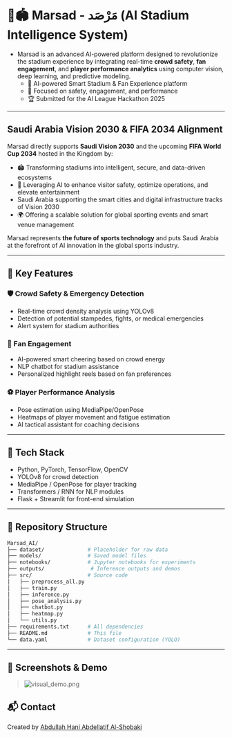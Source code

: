 # 🧠🏟️ Marsad - مَرْصَد (AI Stadium Intelligence System)

- Marsad is an advanced AI-powered platform designed to revolutionize the stadium experience by integrating real-time **crowd safety**, **fan engagement**, and **player performance analytics** using computer vision, deep learning, and predictive modeling.
  - 🚀 AI-powered Smart Stadium & Fan Experience platform  
  - 🎯 Focused on safety, engagement, and performance  
  - 🏆 Submitted for the AI League Hackathon 2025  

---

## Saudi Arabia Vision 2030 & FIFA 2034 Alignment

Marsad directly supports **Saudi Vision 2030** and the upcoming **FIFA World Cup 2034** hosted in the Kingdom by:

- 🏟️ Transforming stadiums into intelligent, secure, and data-driven ecosystems  
- 🤖 Leveraging AI to enhance visitor safety, optimize operations, and elevate entertainment  
- Saudi Arabia supporting the smart cities and digital infrastructure tracks of Vision 2030  
- 🌍 Offering a scalable solution for global sporting events and smart venue management  

Marsad represents **the future of sports technology** and puts Saudi Arabia at the forefront of AI innovation in the global sports industry.

---

## 🚀 Key Features

### 🛡️ Crowd Safety & Emergency Detection
- Real-time crowd density analysis using YOLOv8
- Detection of potential stampedes, fights, or medical emergencies
- Alert system for stadium authorities

### 🎉 Fan Engagement
- AI-powered smart cheering based on crowd energy
- NLP chatbot for stadium assistance
- Personalized highlight reels based on fan preferences

### ⚽ Player Performance Analysis
- Pose estimation using MediaPipe/OpenPose
- Heatmaps of player movement and fatigue estimation
- AI tactical assistant for coaching decisions

---

## 🧠 Tech Stack
- Python, PyTorch, TensorFlow, OpenCV
- YOLOv8 for crowd detection
- MediaPipe / OpenPose for player tracking
- Transformers / RNN for NLP modules
- Flask + Streamlit for front-end simulation

---

## 📁 Repository Structure

```bash
Marsad_AI/
├── dataset/              # Placeholder for raw data
├── models/               # Saved model files
├── notebooks/            # Jupyter notebooks for experiments
├── outputs/               # Inference outputs and demos
├── src/                  # Source code
│   ├── preprocess_all.py
│   ├── train.py
│   ├── inference.py
│   ├── pose_analysis.py
│   ├── chatbot.py
│   ├── heatmap.py
│   └── utils.py
├── requirements.txt      # All dependencies
├── README.md             # This file
└── data.yaml             # Dataset configuration (YOLO)
```

---

## 📸 Screenshots & Demo
> ![visual_demo.png](outputs%2Fvisual_demo.png)


## 📬 Contact
Created by [Abdullah Hani Abdellatif Al-Shobaki](https://www.linkedin.com/in/abdulahals/)